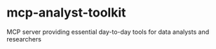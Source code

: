 # mcp-analyst-toolkit
MCP server providing essential day-to-day tools for data analysts and researchers
